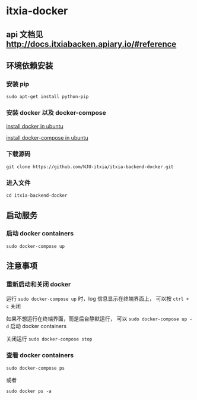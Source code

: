 # itxia-docker #

## api 文档见 http://docs.itxiabacken.apiary.io/#reference

## 环境依赖安装

### 安装 pip
`sudo apt-get install python-pip`

### 安装 docker 以及 docker-compose 
[install docker in ubuntu](https://docs.docker.com/v1.7/docker/installation/ubuntulinux/) 

[install docker-compose in ubuntu](https://docs.docker.com/v1.7/compose/install/)

### 下载源码
`git clone https://github.com/NJU-itxia/itxia-backend-docker.git`

### 进入文件
`cd itxia-backend-docker`

## 启动服务

### 启动 docker containers
`sudo docker-compose up` 

## 注意事项

### 重新启动和关闭 docker
运行 `sudo docker-compose up` 时，log 信息显示在终端界面上， 可以按 `ctrl + c` 关闭 

如果不想运行在终端界面，而是后台静默运行， 可以 `sudo docker-compose up -d` 启动 docker containers

关闭运行 `sudo docker-compose stop`

### 查看 docker containers
`sudo docker-compose ps`

或者

`sudo docker ps -a`
  
